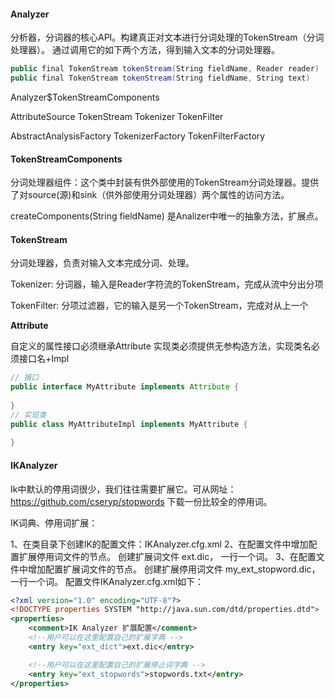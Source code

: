 #### Analyzer

分析器，分词器的核心API。构建真正对文本进行分词处理的TokenStream（分词处理器）。
通过调用它的如下两个方法，得到输入文本的分词处理器。

```java
public final TokenStream tokenStream(String fieldName, Reader reader)
public final TokenStream tokenStream(String fieldName, String text)
```

Analyzer$TokenStreamComponents

AttributeSource
	TokenStream
		Tokenizer
		TokenFilter

AbstractAnalysisFactory
	TokenizerFactory
	TokenFilterFactory

#### TokenStreamComponents 

分词处理器组件：这个类中封装有供外部使用的TokenStream分词处理器。提供了对source(源)和sink（供外部使用分词处理器）两个属性的访问方法。

createComponents(String fieldName) 是Analizer中唯一的抽象方法，扩展点。

#### TokenStream

分词处理器，负责对输入文本完成分词、处理。

Tokenizer: 分词器，输入是Reader字符流的TokenStream，完成从流中分出分项

TokenFilter: 分项过滤器，它的输入是另一个TokenStream，完成对从上一个

**Attribute**

自定义的属性接口必须继承Attribute
实现类必须提供无参构造方法，实现类名必须接口名+Impl

```java
// 接口
public interface MyAttribute implements Attribute {
    
}
// 实现类
public class MyAttributeImpl implements MyAttribute {
    
}
```

#### IKAnalyzer

Ik中默认的停用词很少，我们往往需要扩展它。可从网址： https://github.com/cseryp/stopwords 下载一份比较全的停用词。

IK词典、停用词扩展：

1、在类目录下创建IK的配置文件：IKAnalyzer.cfg.xml
2、在配置文件中增加配置扩展停用词文件的节点。 创建扩展词文件 ext.dic， 一行一个词。
3、在配置文件中增加配置扩展词文件的节点。 创建扩展停用词文件 my_ext_stopword.dic， 一行一个词。
配置文件IKAnalyzer.cfg.xml如下：

```xml
<?xml version="1.0" encoding="UTF-8"?>
<!DOCTYPE properties SYSTEM "http://java.sun.com/dtd/properties.dtd">
<properties>
	<comment>IK Analyzer 扩展配置</comment>
	<!--用户可以在这里配置自己的扩展字典 -->
	<entry key="ext_dict">ext.dic</entry>

	<!--用户可以在这里配置自己的扩展停止词字典 -->
	<entry key="ext_stopwords">stopwords.txt</entry>
</properties>
```

